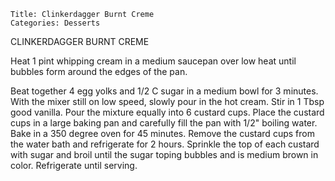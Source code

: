 ~~~ recipe-info
Title: Clinkerdagger Burnt Creme
Categories: Desserts
~~~

CLINKERDAGGER BURNT CREME

Heat 1 pint whipping cream in a medium saucepan over low heat until bubbles form around the edges of
the pan.

Beat together 4 egg yolks and 1/2 C sugar in a medium bowl for 3 minutes.  With the mixer still on
low speed, slowly pour in the hot cream.  Stir in 1 Tbsp good vanilla.  Pour the mixture equally
into 6 custard cups.  Place the custard cups in a large baking pan and carefully fill the pan with
1/2" boiling water.  Bake in a 350 degree oven for 45 minutes.  Remove the custard cups from the
water bath and refrigerate for 2 hours.  Sprinkle the top of each custard with sugar and broil until
the sugar toping bubbles and is medium brown in color.  Refrigerate until serving.
